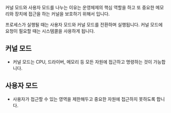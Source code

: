 커널 모드와 사용자 모드를 나누는 이유는 운영체제의 핵심 역할을 하고 또 중요한 메모리와 장치에 접근을 하는 커널을 보호하기 위해서 입니다.

프로세스가 실행될 때는 사용자 모드와 커널 모드를 전환하며 실행됩니다. 커널 모드에 요청이 필요할 때는 시스템콜을 사용하게 됩니다.


## 커널 모드
- 커널 모드는 CPU, 드라이버, 메모리 등 모든 자원에 접근하고 명령하는 것이 가능합니다.

## 사용자 모드
- 사용자가 접근할 수 있는 영역을 제한해두고 중요한 자원에 접근하지 못하도록 합니다.
